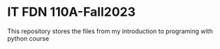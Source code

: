 # IT FDN 110A-Fall2023
This repository stores the files from my introduction to programing with python course
